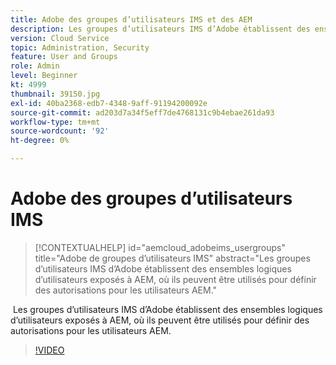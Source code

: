 ```yaml
---
title: Adobe des groupes d’utilisateurs IMS et des AEM
description: Les groupes d’utilisateurs IMS d’Adobe établissent des ensembles logiques d’utilisateurs exposés à AEM, où ils peuvent être utilisés pour définir des autorisations pour les utilisateurs AEM.
version: Cloud Service
topic: Administration, Security
feature: User and Groups
role: Admin
level: Beginner
kt: 4999
thumbnail: 39150.jpg
exl-id: 40ba2368-edb7-4348-9aff-91194200092e
source-git-commit: ad203d7a34f5eff7de4768131c9b4ebae261da93
workflow-type: tm+mt
source-wordcount: '92'
ht-degree: 0%

---
```


# Adobe des groupes d’utilisateurs IMS

>[!CONTEXTUALHELP]
>id="aemcloud_adobeims_usergroups"
>title="Adobe de groupes d’utilisateurs IMS"
>abstract="Les groupes d’utilisateurs IMS d’Adobe établissent des ensembles logiques d’utilisateurs exposés à AEM, où ils peuvent être utilisés pour définir des autorisations pour les utilisateurs AEM."

 Les groupes d’utilisateurs IMS d’Adobe établissent des ensembles logiques d’utilisateurs exposés à AEM, où ils peuvent être utilisés pour définir des autorisations pour les utilisateurs AEM.

>[!VIDEO](https://video.tv.adobe.com/v/39150/?quality=12&learn=on)
